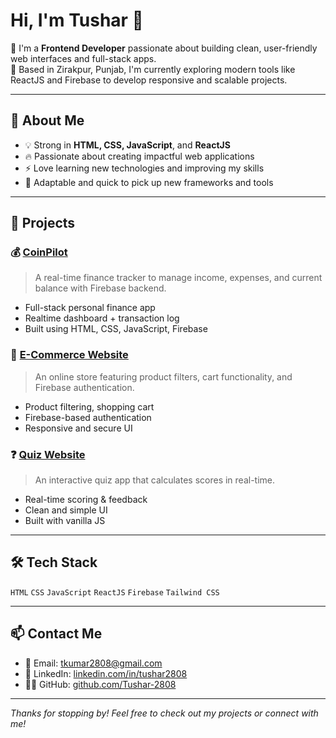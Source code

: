 # Hi, I'm Tushar 👋

🚀 I'm a **Frontend Developer** passionate about building clean, user-friendly web interfaces and full-stack apps.  
📍 Based in Zirakpur, Punjab, I'm currently exploring modern tools like ReactJS and Firebase to develop responsive and scalable projects.

---

## 🧠 About Me
- 💡 Strong in **HTML, CSS, JavaScript**, and **ReactJS**
- 🔥 Passionate about creating impactful web applications
- ⚡ Love learning new technologies and improving my skills
- 🎯 Adaptable and quick to pick up new frameworks and tools

---

## 💼 Projects

### 💰 [CoinPilot](https://coinpilot.netlify.app/)
> A real-time finance tracker to manage income, expenses, and current balance with Firebase backend.

- Full-stack personal finance app
- Realtime dashboard + transaction log
- Built using HTML, CSS, JavaScript, Firebase


### 🛒 [E-Commerce Website](https://github.com/Tushar-2808/E-Commerce)
> An online store featuring product filters, cart functionality, and Firebase authentication.

- Product filtering, shopping cart
- Firebase-based authentication
- Responsive and secure UI


### ❓ [Quiz Website](https://github.com/Tushar-2808/QuizWebsite)
> An interactive quiz app that calculates scores in real-time.

- Real-time scoring & feedback
- Clean and simple UI
- Built with vanilla JS

---

## 🛠️ Tech Stack
`HTML` `CSS` `JavaScript` `ReactJS` `Firebase` `Tailwind CSS`

---

## 📫 Contact Me
- 📧 Email: [tkumar2808@gmail.com](mailto:tkumar2808@gmail.com)
- 💼 LinkedIn: [linkedin.com/in/tushar2808](https://linkedin.com/in/tushar2808)
- 🧑‍💻 GitHub: [github.com/Tushar-2808](https://github.com/Tushar-2808)

---

_Thanks for stopping by! Feel free to check out my projects or connect with me!_
